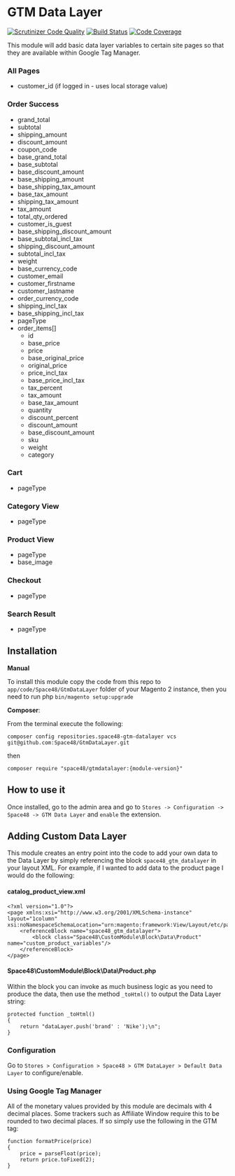 # GTM Data Layer
[![Scrutinizer Code Quality](https://scrutinizer-ci.com/g/Space48/GtmDataLayer/badges/quality-score.png?b=master&s=40b352a1fec21670570fddd703321ad5251e04b9)](https://scrutinizer-ci.com/g/Space48/GtmDataLayer/?branch=master)
[![Build Status](https://scrutinizer-ci.com/g/Space48/GtmDataLayer/badges/build.png?b=master&s=d902f6f6a71fe3f193c4cfe469e63dcf798f6ab2)](https://scrutinizer-ci.com/g/Space48/GtmDataLayer/build-status/master)
[![Code Coverage](https://scrutinizer-ci.com/g/Space48/GtmDataLayer/badges/coverage.png?b=master&s=3a3c42cd6d60da0006fe80942729ebdf5534f392)](https://scrutinizer-ci.com/g/Space48/GtmDataLayer/?branch=master)

This module will add basic data layer variables to certain site pages so that they are available within Google Tag Manager.

### All Pages
- customer_id (if logged in - uses local storage value)

### Order Success

- grand_total
- subtotal
- shipping_amount
- discount_amount
- coupon_code
- base_grand_total
- base_subtotal
- base_discount_amount
- base_shipping_amount
- base_shipping_tax_amount
- base_tax_amount
- shipping_tax_amount
- tax_amount
- total_qty_ordered
- customer_is_guest
- base_shipping_discount_amount
- base_subtotal_incl_tax
- shipping_discount_amount
- subtotal_incl_tax
- weight
- base_currency_code
- customer_email
- customer_firstname
- customer_lastname
- order_currency_code
- shipping_incl_tax
- base_shipping_incl_tax
- pageType
- order_items[]
    - id
    - base_price
    - price
    - base_original_price
    - original_price
    - price_incl_tax
    - base_price_incl_tax
    - tax_percent
    - tax_amount
    - base_tax_amount
    - quantity
    - discount_percent
    - discount_amount
    - base_discount_amount
    - sku
    - weight
    - category
    
### Cart

- pageType

### Category View

- pageType

### Product View

- pageType
- base_image

### Checkout

- pageType

### Search Result

- pageType

## Installation

**Manual**

To install this module copy the code from this repo to `app/code/Space48/GtmDataLayer` folder of your Magento 2 instance, then you need to run php `bin/magento setup:upgrade`

**Composer**:

From the terminal execute the following:

`composer config repositories.space48-gtm-datalayer vcs git@github.com:Space48/GtmDataLayer.git`

then

`composer require "space48/gtmdatalayer:{module-version}"`

## How to use it
Once installed, go to the admin area and go to `Stores -> Configuration -> Space48 -> GTM Data Layer` and `enable` the extension.

## Adding Custom Data Layer

This module creates an entry point into the code to add your own data to the Data Layer by simply referencing the block `space48_gtm_datalayer` in your layout XML. For example, if I wanted to add data to the product page I would do the following:

#### catalog_product_view.xml

````
<?xml version="1.0"?>
<page xmlns:xsi="http://www.w3.org/2001/XMLSchema-instance" layout="1column" xsi:noNamespaceSchemaLocation="urn:magento:framework:View/Layout/etc/page_configuration.xsd">
    <referenceBlock name="space48_gtm_datalayer">
        <block class="Space48\CustomModule\Block\Data\Product" name="custom_product_variables"/>
    </referenceBlock>
</page>
````

#### Space48\CustomModule\Block\Data\Product.php

Within the block you can invoke as much business logic as you need to produce the data, then use the method `_toHtml()` to output the Data Layer string:
````
protected function _toHtml()
{
    return "dataLayer.push('brand' : 'Nike');\n";
}
````

### Configuration

Go to `Stores > Configuration > Space48 > GTM DataLayer > Default Data Layer` to configure/enable.

### Using Google Tag Manager

All of the monetary values provided by this module are decimals with 4 decimal places. Some trackers such as Affiliate Window require this to be rounded to two decimal places. If so simply use the following in the GTM tag:

````
function formatPrice(price)
{
    price = parseFloat(price);
    return price.toFixed(2);
}
````
